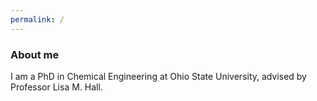 ```yaml
---
permalink: /
---
```


### About me
I am a PhD in Chemical Engineering at Ohio State University, advised by Professor Lisa M. Hall. 